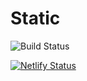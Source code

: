 # Static

![Build Status](https://gitlab.com/ILUSONS/static/badges/master/build.svg)

[![Netlify Status](https://api.netlify.com/api/v1/badges/119bc3b1-1da2-420a-b321-4e98e75cd08b/deploy-status)](https://app.netlify.com/sites/priceless-volhard-1523e6/deploys)
